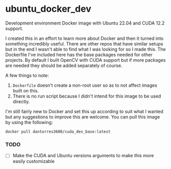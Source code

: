# ubuntu_docker_dev
Development environment Docker image with Ubuntu 22.04 and CUDA 12.2 support.

I created this in an effort to learn more about Docker and then it turned into something incredibly useful. There are other repos that have similar setups but in the end I wasn't able to find what I was looking for so I made this. The Dockerfile I've included here has the base packages needed for other projects. By default I built OpenCV with CUDA support but if more packages are needed they should be added separately of course.

A few things to note:
1. `Dockerfile` doesn't create a non-root user so as to not affect images built on this. 
2. There is no run script because I didn't intend for this image to be used directly.

I'm still fairly new to Docker and set this up according to suit what I wanted but any suggestions to improve this are welcome. 
You can pull this image by using the following: 
```
docker pull dantorres3600/cuda_dev_base:latest
```

### TODO

- [ ] Make the CUDA and Ubuntu versions arguments to make this more easily customizable